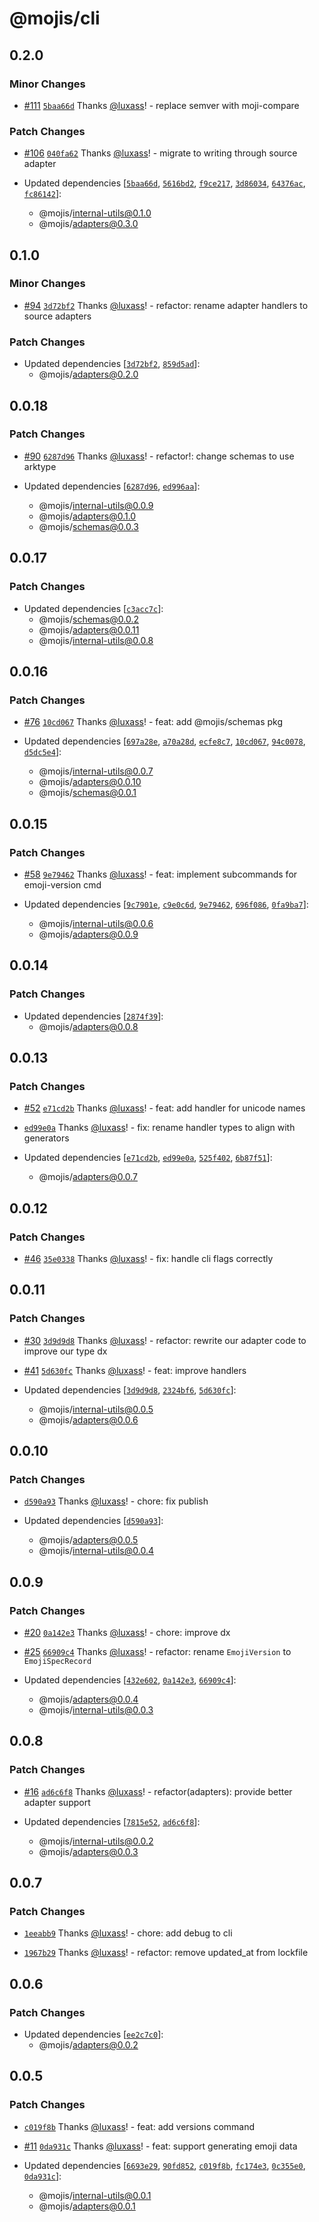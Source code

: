 # @mojis/cli

## 0.2.0

### Minor Changes

- [#111](https://github.com/mojisdev/mojis/pull/111) [`5baa66d`](https://github.com/mojisdev/mojis/commit/5baa66d1760e801a94774ba27fae00b5c6d89347) Thanks [@luxass](https://github.com/luxass)! - replace semver with moji-compare

### Patch Changes

- [#106](https://github.com/mojisdev/mojis/pull/106) [`040fa62`](https://github.com/mojisdev/mojis/commit/040fa624d01933349f92492a216579449ebf09de) Thanks [@luxass](https://github.com/luxass)! - migrate to writing through source adapter

- Updated dependencies [[`5baa66d`](https://github.com/mojisdev/mojis/commit/5baa66d1760e801a94774ba27fae00b5c6d89347), [`5616bd2`](https://github.com/mojisdev/mojis/commit/5616bd22edbd1778e8e5450b8453280622a636b6), [`f9ce217`](https://github.com/mojisdev/mojis/commit/f9ce217f69e47594c38bc917f5da7cae2e2e625f), [`3d86034`](https://github.com/mojisdev/mojis/commit/3d860342714c781afb14ca7d07fd9e13fd4fe1c5), [`64376ac`](https://github.com/mojisdev/mojis/commit/64376ac6d83652d6661da3589cd023edad653dcb), [`fc86142`](https://github.com/mojisdev/mojis/commit/fc86142f281ed060c8fbd31263b91f68ec3c0674)]:
  - @mojis/internal-utils@0.1.0
  - @mojis/adapters@0.3.0

## 0.1.0

### Minor Changes

- [#94](https://github.com/mojisdev/mojis/pull/94) [`3d72bf2`](https://github.com/mojisdev/mojis/commit/3d72bf2cdd02f79e3316fadb881fad9b981033af) Thanks [@luxass](https://github.com/luxass)! - refactor: rename adapter handlers to source adapters

### Patch Changes

- Updated dependencies [[`3d72bf2`](https://github.com/mojisdev/mojis/commit/3d72bf2cdd02f79e3316fadb881fad9b981033af), [`859d5ad`](https://github.com/mojisdev/mojis/commit/859d5ade56d6622e1654aa7fd066c3ed4d34b6bd)]:
  - @mojis/adapters@0.2.0

## 0.0.18

### Patch Changes

- [#90](https://github.com/mojisdev/mojis/pull/90) [`6287d96`](https://github.com/mojisdev/mojis/commit/6287d967a5363d596c42bf4d4de5e038bb2c09d8) Thanks [@luxass](https://github.com/luxass)! - refactor!: change schemas to use arktype

- Updated dependencies [[`6287d96`](https://github.com/mojisdev/mojis/commit/6287d967a5363d596c42bf4d4de5e038bb2c09d8), [`ed996aa`](https://github.com/mojisdev/mojis/commit/ed996aaa3c52fd56e3e053b8d2010a7073a59ea9)]:
  - @mojis/internal-utils@0.0.9
  - @mojis/adapters@0.1.0
  - @mojis/schemas@0.0.3

## 0.0.17

### Patch Changes

- Updated dependencies [[`c3acc7c`](https://github.com/mojisdev/mojis/commit/c3acc7c6c34cb219e5d5070946745af2c305e277)]:
  - @mojis/schemas@0.0.2
  - @mojis/adapters@0.0.11
  - @mojis/internal-utils@0.0.8

## 0.0.16

### Patch Changes

- [#76](https://github.com/mojisdev/mojis/pull/76) [`10cd067`](https://github.com/mojisdev/mojis/commit/10cd06723ddd4a25134821bb987599faaf524aff) Thanks [@luxass](https://github.com/luxass)! - feat: add @mojis/schemas pkg

- Updated dependencies [[`697a28e`](https://github.com/mojisdev/mojis/commit/697a28ed5df3949b3daf28d0e528f4f4c6c8e64a), [`a70a28d`](https://github.com/mojisdev/mojis/commit/a70a28da591bdc34a8ee491cfd6859584b3c03ba), [`ecfe8c7`](https://github.com/mojisdev/mojis/commit/ecfe8c77acdaf52dc6d9d2089847261380bebb24), [`10cd067`](https://github.com/mojisdev/mojis/commit/10cd06723ddd4a25134821bb987599faaf524aff), [`94c0078`](https://github.com/mojisdev/mojis/commit/94c007829c1b6254ba30d7d239b452524643b36c), [`d5dc5e4`](https://github.com/mojisdev/mojis/commit/d5dc5e4f1f01ea9134d25bad0919e41bb5bc791d)]:
  - @mojis/internal-utils@0.0.7
  - @mojis/adapters@0.0.10
  - @mojis/schemas@0.0.1

## 0.0.15

### Patch Changes

- [#58](https://github.com/mojisdev/mojis/pull/58) [`9e79462`](https://github.com/mojisdev/mojis/commit/9e79462ec286f4d4d73727297db5e4f9d904a8a9) Thanks [@luxass](https://github.com/luxass)! - feat: implement subcommands for emoji-version cmd

- Updated dependencies [[`9c7901e`](https://github.com/mojisdev/mojis/commit/9c7901ee12ae6b5310abe651e01da5c00e8e29ed), [`c9e0c6d`](https://github.com/mojisdev/mojis/commit/c9e0c6d0977d2a72e999a4686913cd97d6162f41), [`9e79462`](https://github.com/mojisdev/mojis/commit/9e79462ec286f4d4d73727297db5e4f9d904a8a9), [`696f086`](https://github.com/mojisdev/mojis/commit/696f0861d44cbb604d41581801e68bd4209cd646), [`0fa9ba7`](https://github.com/mojisdev/mojis/commit/0fa9ba754840984030e5955c3d4fe289cd5d3851)]:
  - @mojis/internal-utils@0.0.6
  - @mojis/adapters@0.0.9

## 0.0.14

### Patch Changes

- Updated dependencies [[`2874f39`](https://github.com/mojisdev/mojis/commit/2874f39d2ba2ca57f782749839635acd6ed560cc)]:
  - @mojis/adapters@0.0.8

## 0.0.13

### Patch Changes

- [#52](https://github.com/mojisdev/mojis/pull/52) [`e71cd2b`](https://github.com/mojisdev/mojis/commit/e71cd2b1d4a8b89ee1db0ec523726e4b5cb9ed64) Thanks [@luxass](https://github.com/luxass)! - feat: add handler for unicode names

- [`ed99e0a`](https://github.com/mojisdev/mojis/commit/ed99e0ab9799cdc95a7ca1e9571735086a510870) Thanks [@luxass](https://github.com/luxass)! - fix: rename handler types to align with generators

- Updated dependencies [[`e71cd2b`](https://github.com/mojisdev/mojis/commit/e71cd2b1d4a8b89ee1db0ec523726e4b5cb9ed64), [`ed99e0a`](https://github.com/mojisdev/mojis/commit/ed99e0ab9799cdc95a7ca1e9571735086a510870), [`525f402`](https://github.com/mojisdev/mojis/commit/525f40248ce10328a414bb8acfd5d43748cb72b6), [`6b87f51`](https://github.com/mojisdev/mojis/commit/6b87f51b8a54e4503fb47d143957f04a2151a7bc)]:
  - @mojis/adapters@0.0.7

## 0.0.12

### Patch Changes

- [#46](https://github.com/mojisdev/mojis/pull/46) [`35e0338`](https://github.com/mojisdev/mojis/commit/35e033802c23917936750f8795cf5025aa3def4f) Thanks [@luxass](https://github.com/luxass)! - fix: handle cli flags correctly

## 0.0.11

### Patch Changes

- [#30](https://github.com/mojisdev/mojis/pull/30) [`3d9d9d8`](https://github.com/mojisdev/mojis/commit/3d9d9d870ac1b873b559d6f4e0ef458240ba2537) Thanks [@luxass](https://github.com/luxass)! - refactor: rewrite our adapter code to improve our type dx

- [#41](https://github.com/mojisdev/mojis/pull/41) [`5d630fc`](https://github.com/mojisdev/mojis/commit/5d630fcbb34baef172c725e523a08134ecfc3079) Thanks [@luxass](https://github.com/luxass)! - feat: improve handlers

- Updated dependencies [[`3d9d9d8`](https://github.com/mojisdev/mojis/commit/3d9d9d870ac1b873b559d6f4e0ef458240ba2537), [`2324bf6`](https://github.com/mojisdev/mojis/commit/2324bf668498f447e57a59da630e55c5bd4b1511), [`5d630fc`](https://github.com/mojisdev/mojis/commit/5d630fcbb34baef172c725e523a08134ecfc3079)]:
  - @mojis/internal-utils@0.0.5
  - @mojis/adapters@0.0.6

## 0.0.10

### Patch Changes

- [`d590a93`](https://github.com/mojisdev/mojis/commit/d590a934db5e8de7a421ceeb08e16f924b7ca324) Thanks [@luxass](https://github.com/luxass)! - chore: fix publish

- Updated dependencies [[`d590a93`](https://github.com/mojisdev/mojis/commit/d590a934db5e8de7a421ceeb08e16f924b7ca324)]:
  - @mojis/adapters@0.0.5
  - @mojis/internal-utils@0.0.4

## 0.0.9

### Patch Changes

- [#20](https://github.com/mojisdev/mojis/pull/20) [`0a142e3`](https://github.com/mojisdev/mojis/commit/0a142e37870a6c4f1fb75f595ecc0c3aec207a8b) Thanks [@luxass](https://github.com/luxass)! - chore: improve dx

- [#25](https://github.com/mojisdev/mojis/pull/25) [`66909c4`](https://github.com/mojisdev/mojis/commit/66909c4e2e1f8f36a2c226ba86a61929e2b23c2c) Thanks [@luxass](https://github.com/luxass)! - refactor: rename `EmojiVersion` to `EmojiSpecRecord`

- Updated dependencies [[`432e602`](https://github.com/mojisdev/mojis/commit/432e6022ab834c045db5e233545f2bd72096f0d1), [`0a142e3`](https://github.com/mojisdev/mojis/commit/0a142e37870a6c4f1fb75f595ecc0c3aec207a8b), [`66909c4`](https://github.com/mojisdev/mojis/commit/66909c4e2e1f8f36a2c226ba86a61929e2b23c2c)]:
  - @mojis/adapters@0.0.4
  - @mojis/internal-utils@0.0.3

## 0.0.8

### Patch Changes

- [#16](https://github.com/mojisdev/mojis/pull/16) [`ad6c6f8`](https://github.com/mojisdev/mojis/commit/ad6c6f8806d78a389355bc8b2540c7ba0a0245ec) Thanks [@luxass](https://github.com/luxass)! - refactor(adapters): provide better adapter support

- Updated dependencies [[`7815e52`](https://github.com/mojisdev/mojis/commit/7815e5221fdf73026c7d16e55570f8a0e1d7b981), [`ad6c6f8`](https://github.com/mojisdev/mojis/commit/ad6c6f8806d78a389355bc8b2540c7ba0a0245ec)]:
  - @mojis/internal-utils@0.0.2
  - @mojis/adapters@0.0.3

## 0.0.7

### Patch Changes

- [`1eeabb9`](https://github.com/mojisdev/mojis/commit/1eeabb9eb1c5013b8a4e5b6ef0865d0d57fbd320) Thanks [@luxass](https://github.com/luxass)! - chore: add debug to cli

- [`1967b29`](https://github.com/mojisdev/mojis/commit/1967b292b8751e06948e76dca0187031ba653fe8) Thanks [@luxass](https://github.com/luxass)! - refactor: remove updated_at from lockfile

## 0.0.6

### Patch Changes

- Updated dependencies [[`ee2c7c0`](https://github.com/mojisdev/mojis/commit/ee2c7c0a7fcb9d9dd5aeaa05449ec4a0c39cefe3)]:
  - @mojis/adapters@0.0.2

## 0.0.5

### Patch Changes

- [`c019f8b`](https://github.com/mojisdev/mojis/commit/c019f8b68053ea0bf84e27ca716d9eb2c09155cf) Thanks [@luxass](https://github.com/luxass)! - feat: add versions command

- [#11](https://github.com/mojisdev/mojis/pull/11) [`0da931c`](https://github.com/mojisdev/mojis/commit/0da931cb4198a653ebce6fce924225306f210e83) Thanks [@luxass](https://github.com/luxass)! - feat: support generating emoji data

- Updated dependencies [[`6693e29`](https://github.com/mojisdev/mojis/commit/6693e29a7dc605eb7c8d872abfb817d1f4fd54c4), [`90fd852`](https://github.com/mojisdev/mojis/commit/90fd85282dfd58525b9af1b5293f1387536366dc), [`c019f8b`](https://github.com/mojisdev/mojis/commit/c019f8b68053ea0bf84e27ca716d9eb2c09155cf), [`fc174e3`](https://github.com/mojisdev/mojis/commit/fc174e385e08554f53df34df68dcdd2a36d6c823), [`0c355e0`](https://github.com/mojisdev/mojis/commit/0c355e0ded031080363f21ca8a5e9a05ea906bcc), [`0da931c`](https://github.com/mojisdev/mojis/commit/0da931cb4198a653ebce6fce924225306f210e83)]:
  - @mojis/internal-utils@0.0.1
  - @mojis/adapters@0.0.1
